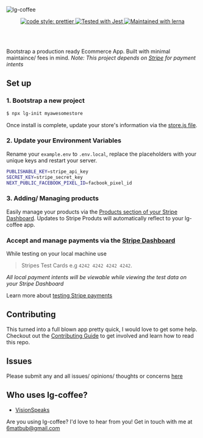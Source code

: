 <img src="/public/lg-coffee-logo.png" alt="lg-coffee" />

<p align="center">  
  <a href= "https://github.com/prettier/prettier">
    <img alt="code style: prettier" src="https://img.shields.io/badge/code_style-prettier-ff69b4.svg" />
  </a>
  
  <a href="https://github.com/facebook/jest">
    <img src="https://img.shields.io/badge/tested_with-jest-99424f.svg" alt="Tested with Jest" />
  </a>

  <a href="https://lerna.js.org/">
    <img src="https://img.shields.io/badge/maintained%20with-lerna-cc00ff.svg" alt="Maintained with lerna" />
  </a>

</p>

<br>
<br>

Bootstrap a production ready Ecommerce App. Built with minimal maintaince/ fees in mind. _Note: This project depends on [Stripe](https://stripe.com/docs/api) for payment intents_

## Set up

### 1. Bootstrap a new project

```bash
$ npx lg-init myawesomestore
```

Once install is complete, update your store's information via the [store.js file](https://github.com/hi-matbub/lg-coffee/blob/main/packages/lg-init/lib/templates/og/utils/store.js).

### 2. Update your Environment Variables

Rename your `example.env` to `.env.local`, replace the placeholders with your unique keys and restart your server.

```bash
PUBLISHABLE_KEY=stripe_api_key
SECRET_KEY=stripe_secret_key
NEXT_PUBLIC_FACEBOOK_PIXEL_ID=facbook_pixel_id
```

### 3. Adding/ Managing products

Easily manage your products via the [Products section of your Stripe Dashboard](https://dashboard.stripe.com/products). Updates to Stripe Produts will automatically reflect to your lg-coffee app.

### Accept and manage payments via the [Stripe Dashboard](https://dashboard.stripe.com)

While testing on your local machine use 
> Stripes Test Cards e.g `4242 4242 4242 4242`. 

_All local payment intents will be viewable while viewing the test data on your Stripe Dashboard_

Learn more about [testing Stripe payments](https://stripe.com/docs/testing)

## Contributing 

This turned into a full blown app pretty quick, I would love to get some help. Checkout out the [Contributing Guide](/CONTRIBUTING.md) to get involved and learn how to read this repo.

## Issues

Please submit any and all issues/ opinions/ thoughts or concerns [here](https://github.com/hi-matbub/lg-coffee/issues/new/choose)

## Who uses lg-coffee? 

- [VisionSpeaks](https://visionspeaks.art)

Are you using lg-coffee? I'd love to hear from you! Get in touch with me at <a href="mailto:6matbub@gmail.com">6matbub@gmail.com</a>

